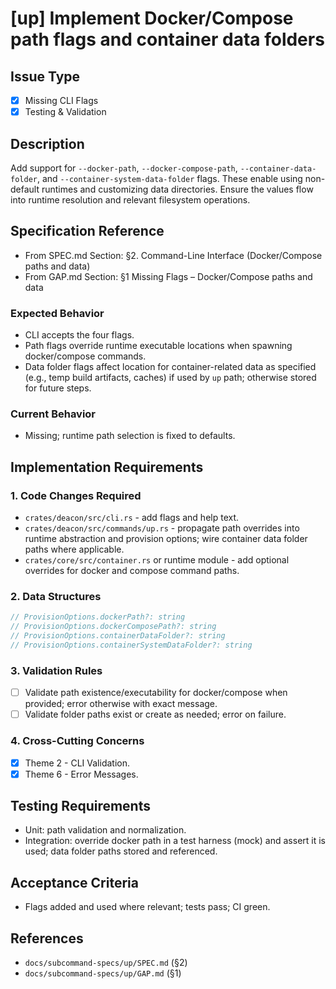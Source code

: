 # [up] Implement Docker/Compose path flags and container data folders

<!-- Suggested labels: subcommand: up, type: enhancement, priority: medium, scope: small -->

## Issue Type
- [x] Missing CLI Flags
- [x] Testing & Validation

## Description
Add support for `--docker-path`, `--docker-compose-path`, `--container-data-folder`, and `--container-system-data-folder` flags. These enable using non-default runtimes and customizing data directories. Ensure the values flow into runtime resolution and relevant filesystem operations.

## Specification Reference
- From SPEC.md Section: §2. Command-Line Interface (Docker/Compose paths and data)
- From GAP.md Section: §1 Missing Flags – Docker/Compose paths and data

### Expected Behavior
- CLI accepts the four flags.
- Path flags override runtime executable locations when spawning docker/compose commands.
- Data folder flags affect location for container-related data as specified (e.g., temp build artifacts, caches) if used by `up` path; otherwise stored for future steps.

### Current Behavior
- Missing; runtime path selection is fixed to defaults.

## Implementation Requirements

### 1. Code Changes Required
- `crates/deacon/src/cli.rs` - add flags and help text.
- `crates/deacon/src/commands/up.rs` - propagate path overrides into runtime abstraction and provision options; wire container data folder paths where applicable.
- `crates/core/src/container.rs` or runtime module - add optional overrides for docker and compose command paths.

### 2. Data Structures
```rust
// ProvisionOptions.dockerPath?: string
// ProvisionOptions.dockerComposePath?: string
// ProvisionOptions.containerDataFolder?: string
// ProvisionOptions.containerSystemDataFolder?: string
```

### 3. Validation Rules
- [ ] Validate path existence/executability for docker/compose when provided; error otherwise with exact message.
- [ ] Validate folder paths exist or create as needed; error on failure.

### 4. Cross-Cutting Concerns
- [x] Theme 2 - CLI Validation.
- [x] Theme 6 - Error Messages.

## Testing Requirements
- Unit: path validation and normalization.
- Integration: override docker path in a test harness (mock) and assert it is used; data folder paths stored and referenced.

## Acceptance Criteria
- Flags added and used where relevant; tests pass; CI green.

## References
- `docs/subcommand-specs/up/SPEC.md` (§2)
- `docs/subcommand-specs/up/GAP.md` (§1)
